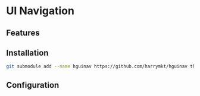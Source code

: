 # UI Navigation

## Features

## Installation
```bash
git submodule add --name hguinav https://github.com/harrymkt/hguinav themes/hguinav
```
## Configuration
